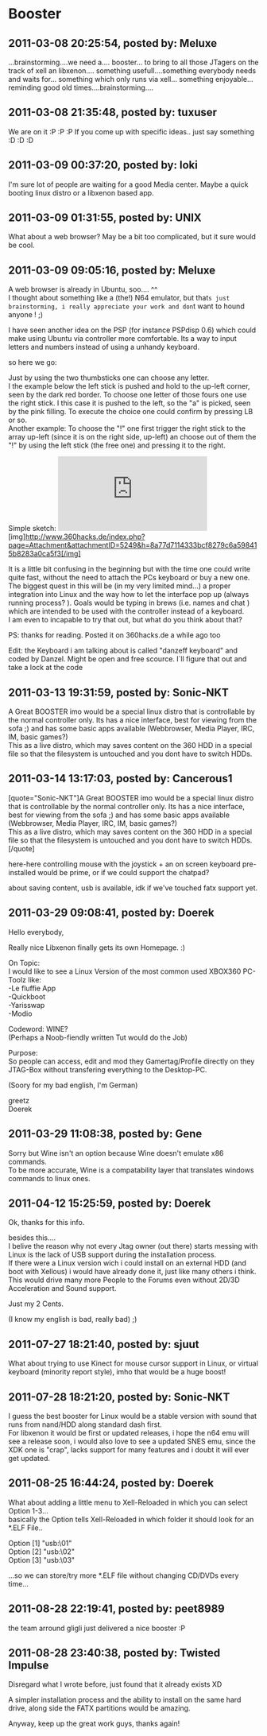 # Booster

## 2011-03-08 20:25:54, posted by: Meluxe

...brainstorming....we need a.... booster... to bring to all those JTagers on the track of xell an libxenon.... something usefull....something everybody needs and waits for... something which only runs via xell... something enjoyable... reminding good old times....brainstorming....

## 2011-03-08 21:35:48, posted by: tuxuser

We are on it :P :P :P If you come up with specific ideas.. just say something :D :D :D

## 2011-03-09 00:37:20, posted by: loki

I'm sure lot of people are waiting for a good Media center. Maybe a quick booting linux distro or a libxenon based app.

## 2011-03-09 01:31:55, posted by: UNIX

What about a web browser? May be a bit too complicated, but it sure would be cool.

## 2011-03-09 09:05:16, posted by: Meluxe

A web browser is already in Ubuntu, soo.... ^^  
 I thought about something like a (the!) N64 emulator, but that`s just brainstorming, i really appreciate your work and don`t want to hound anyone ! ;)  
   
 I have seen another idea on the PSP (for instance PSPdisp 0.6) which could make using Ubuntu via controller more comfortable. Its a way to input letters and numbers instead of using a unhandy keyboard.   
   
 so here we go:   
   
 Just by using the two thumbsticks one can choose any letter.  
 I the example below the left stick is pushed and hold to the up-left corner, seen by the dark red border. To choose one letter of those fours one use the right stick. I this case it is pushed to the left, so the "a" is picked, seen by the pink filling. To execute the choice one could confirm by pressing LB or so.  
 Another example: To choose the "!" one first trigger the right stick to the array up-left (since it is on the right side, up-left) an choose out of them the "!" by using the left stick (the free one) and pressing it to the right.  
   
 Simple sketch: ![](http://www.360hacks.de/index.php?page=Attachment&attachmentID=5249&h=8a77d7114333bcf8279c6a598415b8283a0ca5f3)[img]http://www.360hacks.de/index.php?page=Attachment&attachmentID=5249&h=8a77d7114333bcf8279c6a598415b8283a0ca5f3[/img]  
   
 It is a little bit confusing in the beginning but with the time one could write quite fast, without the need to attach the PCs keyboard or buy a new one. The biggest quest in this will be (in my very limited mind...) a proper integration into Linux and the way how to let the interface pop up (always running process? ). Goals would be typing in brews (i.e. names and chat ) which are intended to be used with the controller instead of a keyboard.  
 I am even to incapable to try that out, but what do you think about that?  
   
 PS: thanks for reading. Posted it on 360hacks.de a while ago too  
   
   
 Edit: the Keyboard i am talking about is called "danzeff keyboard" and coded by Danzel. Might be open and free scource. I`ll figure that out and take a lock at the code

## 2011-03-13 19:31:59, posted by: Sonic-NKT

A Great BOOSTER imo would be a special linux distro that is controllable by the normal controller only. Its has a nice interface, best for viewing from the sofa <!-- s;) -->;)<!-- s;) --> and has some basic apps available (Webbrowser, Media Player, IRC, IM, basic games?)  
 This as a live distro, which may saves content on the 360 HDD in a special file so that the filesystem is untouched and you dont have to switch HDDs.

## 2011-03-14 13:17:03, posted by: Cancerous1

[quote="Sonic-NKT"]A Great BOOSTER imo would be a special linux distro that is controllable by the normal controller only. Its has a nice interface, best for viewing from the sofa <!-- s;) -->;)<!-- s;) --> and has some basic apps available (Webbrowser, Media Player, IRC, IM, basic games?)  
 This as a live distro, which may saves content on the 360 HDD in a special file so that the filesystem is untouched and you dont have to switch HDDs.[/quote]  
   
 here-here controlling mouse with the joystick + an on screen keyboard pre-installed would be prime, or if we could support the chatpad?  
   
 about saving content, usb is available, idk if we've touched fatx support yet.

## 2011-03-29 09:08:41, posted by: Doerek

Hello everybody,  
   
 Really nice Libxenon finally gets its own Homepage. <!-- s:) -->:)<!-- s:) -->   
   
 On Topic:  
 I would like to see a Linux Version of the most common used XBOX360 PC-Toolz like:  
 -Le fluffie App  
 -Quickboot  
 -Yarisswap  
 -Modio  
   
 Codeword: WINE?   
 (Perhaps a Noob-fiendly written Tut would do the Job)  
   
 Purpose:  
 So people can access, edit and mod they Gamertag/Profile directly on they JTAG-Box without transfering everything to the Desktop-PC.  
   
 (Soory for my bad english, I'm German)  
   
 greetz  
 Doerek

## 2011-03-29 11:08:38, posted by: Gene

Sorry but Wine isn't an option because Wine doesn't emulate x86 commands.  
 To be more accurate, Wine is a compatability layer that translates windows commands to linux ones.

## 2011-04-12 15:25:59, posted by: Doerek

Ok, thanks for this info.  
   
 besides this....  
 I belive the reason why not every Jtag owner (out there) starts messing with Linux is the lack of USB support during the installation process.  
 If there were a Linux version wich i could install on an external HDD (and boot with Xellous) i would have already done it, just like many others i think.  
 This would drive many more People to the Forums even without 2D/3D Acceleration and Sound support.  
   
 Just my 2 Cents.  
   
 (I know my english is bad, really bad) ;)

## 2011-07-27 18:21:40, posted by: sjuut

What about trying to use Kinect for mouse cursor support in Linux, or virtual keyboard (minority report style), imho that would be a huge boost!

## 2011-07-28 18:21:20, posted by: Sonic-NKT

I guess the best booster for Linux would be a stable version with sound that runs from nand/HDD along standard dash first.  
 For libxenon it would be first or updated releases, i hope the n64 emu will see a release soon, i would also love to see a updated SNES emu, since the XDK one is "crap", lacks support for many features and i doubt it will ever get updated.

## 2011-08-25 16:44:24, posted by: Doerek

What about adding a little menu to Xell-Reloaded in which you can select Option 1-3...  
 basically the Option tells Xell-Reloaded in which folder it should look for an *.ELF File..  
   
 Option [1] "usb:\01\"  
 Option [2] "usb:\02\"  
 Option [3] "usb:\03\"   
   
 ...so we can store/try more *.ELF file without changing CD/DVDs every time...

## 2011-08-28 22:19:41, posted by: peet8989

the team arround gligli just delivered a nice booster :P

## 2011-08-28 23:40:38, posted by: Twisted Impulse

Disregard what I wrote before, just found that it already exists XD  
   
 A simpler installation process and the ability to install on the same hard drive, along side the FATX partitions would be amazing.  
   
 Anyway, keep up the great work guys, thanks again!
